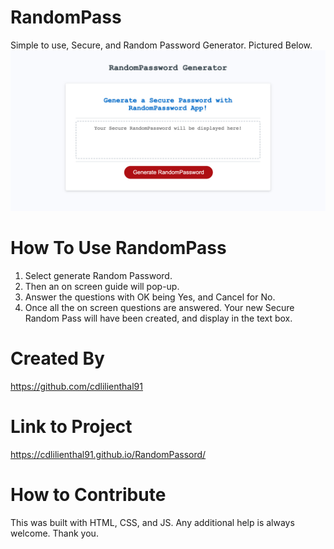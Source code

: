# RandomPass
Simple to use, Secure, and Random Password Generator. Pictured Below.
![Assets/RandomPassword_Generator_Screen_Grab.jpg](https://raw.githubusercontent.com/cdlilienthal91/RandomPass/main/Assets/RandomPassword_Generator_Screen_Grab.jpg)

# How To Use RandomPass
1. Select generate Random Password.
2. Then an on screen guide will pop-up.
3. Answer the questions with OK being Yes, and Cancel for No. 
4. Once all the on screen questions are answered. Your new Secure Random Pass will have been created, and display in the text box.

# Created By
https://github.com/cdlilienthal91

 # Link to Project
https://cdlilienthal91.github.io/RandomPassord/

# How to Contribute 
This was built with HTML, CSS, and JS. Any additional help is always welcome. Thank you. 